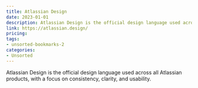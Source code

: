 ```yaml
---
title: Atlassian Design
date: 2023-01-01
description: Atlassian Design is the official design language used across all Atlassian products, with a focus on consistency, clarity, and usability.
link: https://atlassian.design/
pricing: 
tags: 
- unsorted-bookmarks-2 
categories: 
- Unsorted 
---
```


Atlassian Design is the official design language used across all Atlassian products, with a focus on consistency, clarity, and usability.